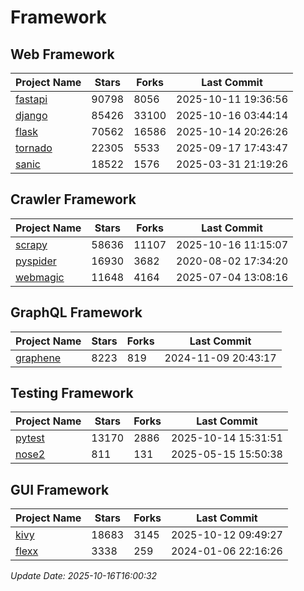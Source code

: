 # Framework

## Web Framework
| Project Name | Stars | Forks | Last Commit |
| ------------ | ----- | ----- | ----------- |
| [fastapi](https://github.com/fastapi/fastapi) | 90798 | 8056 | 2025-10-11 19:36:56 |
| [django](https://github.com/django/django) | 85426 | 33100 | 2025-10-16 03:44:14 |
| [flask](https://github.com/pallets/flask) | 70562 | 16586 | 2025-10-14 20:26:26 |
| [tornado](https://github.com/tornadoweb/tornado) | 22305 | 5533 | 2025-09-17 17:43:47 |
| [sanic](https://github.com/sanic-org/sanic) | 18522 | 1576 | 2025-03-31 21:19:26 |

## Crawler Framework
| Project Name | Stars | Forks | Last Commit |
| ------------ | ----- | ----- | ----------- |
| [scrapy](https://github.com/scrapy/scrapy) | 58636 | 11107 | 2025-10-16 11:15:07 |
| [pyspider](https://github.com/binux/pyspider) | 16930 | 3682 | 2020-08-02 17:34:20 |
| [webmagic](https://github.com/code4craft/webmagic) | 11648 | 4164 | 2025-07-04 13:08:16 |

## GraphQL Framework
| Project Name | Stars | Forks | Last Commit |
| ------------ | ----- | ----- | ----------- |
| [graphene](https://github.com/graphql-python/graphene) | 8223 | 819 | 2024-11-09 20:43:17 |

## Testing Framework
| Project Name | Stars | Forks | Last Commit |
| ------------ | ----- | ----- | ----------- |
| [pytest](https://github.com/pytest-dev/pytest) | 13170 | 2886 | 2025-10-14 15:31:51 |
| [nose2](https://github.com/nose-devs/nose2) | 811 | 131 | 2025-05-15 15:50:38 |

## GUI Framework
| Project Name | Stars | Forks | Last Commit |
| ------------ | ----- | ----- | ----------- |
| [kivy](https://github.com/kivy/kivy) | 18683 | 3145 | 2025-10-12 09:49:27 |
| [flexx](https://github.com/flexxui/flexx) | 3338 | 259 | 2024-01-06 22:16:26 |

*Update Date: 2025-10-16T16:00:32*
